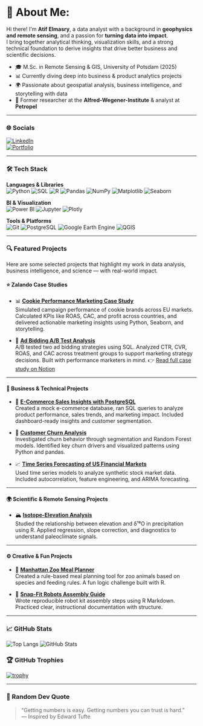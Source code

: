 # 👋 About Me:

Hi there! I'm **Atif Elmasry**, a data analyst with a background in **geophysics and remote sensing**, and a passion for **turning data into impact**.  
I bring together analytical thinking, visualization skills, and a strong technical foundation to derive insights that drive better business and scientific decisions.

- 🎓 M.Sc. in Remote Sensing & GIS, University of Potsdam (2025)
- 📊 Currently diving deep into business & product analytics projects
- 🌍 Passionate about geospatial analysis, business intelligence, and storytelling with data
- 💼 Former researcher at the **Alfred-Wegener-Institute** & analyst at **Petropel**

---

### 🌐 Socials

[![LinkedIn](https://img.shields.io/badge/LinkedIn-blue?logo=linkedin)](https://www.linkedin.com/in/tioatifelmasry/)  
[![Portfolio](https://img.shields.io/badge/-Portfolio-000000?style=for-the-badge&logo=notion&logoColor=white)](https://www.notion.so/Hey-there-I-am-Atif-1f3c40f7655e80d5b4f1dec9c016cadb)

---

### 🛠️ Tech Stack

**Languages & Libraries**  
![Python](https://img.shields.io/badge/-Python-3776AB?logo=python&logoColor=white)
![SQL](https://img.shields.io/badge/-SQL-003B57?logo=postgresql&logoColor=white)
![R](https://img.shields.io/badge/-R-276DC3?logo=r&logoColor=white)
![Pandas](https://img.shields.io/badge/-Pandas-150458?logo=pandas&logoColor=white)
![NumPy](https://img.shields.io/badge/-NumPy-013243?logo=numpy)
![Matplotlib](https://img.shields.io/badge/-Matplotlib-11557C?logo=matplotlib)
![Seaborn](https://img.shields.io/badge/-Seaborn-2E4053)

**BI & Visualization**  
![Power BI](https://img.shields.io/badge/-PowerBI-F2C811?logo=powerbi&logoColor=black)
![Jupyter](https://img.shields.io/badge/-Jupyter-F37626?logo=jupyter&logoColor=white)
![Plotly](https://img.shields.io/badge/-Plotly-3F4F75?logo=plotly)

**Tools & Platforms**  
![Git](https://img.shields.io/badge/-Git-F05032?logo=git&logoColor=white)
![PostgreSQL](https://img.shields.io/badge/-PostgreSQL-336791?logo=postgresql&logoColor=white)
![Google Earth Engine](https://img.shields.io/badge/-Google%20Earth%20Engine-34A853?logo=googleearth)
![QGIS](https://img.shields.io/badge/-QGIS-589632?logo=qgis)

---

### 🔍 Featured Projects

Here are some selected projects that highlight my work in data analysis, business intelligence, and science — with real-world impact.

#### ⭐ Zalando Case Studies

- 📊 **[Cookie Performance Marketing Case Study](https://github.com/AtifElmasry/cookie-performance-marketing-case-study)**  
  Simulated campaign performance of cookie brands across EU markets. Calculated KPIs like ROAS, CAC, and profit across countries, and delivered actionable marketing insights using Python, Seaborn, and storytelling.  

- 🧪 **[Ad Bidding A/B Test Analysis](https://github.com/AtifElmasry/ad-bidding-ab-test-zalando-case-study)**  
  A/B tested two ad bidding strategies using SQL. Analyzed CTR, CVR, ROAS, and CAC across treatment groups to support marketing strategy decisions. Built with performance marketers in mind.
  👉 [Read full case study on Notion](https://shard-rainforest-901.notion.site/AB-Performane-210c40f7655e80f79a58dfc6d9a2b1d9)

---

#### 🧠 Business & Technical Projects

- 🛒 **[E-Commerce Sales Insights with PostgreSQL](https://github.com/AtifElmasry/E-Commerce-Sales-Insights-with-PostgreSQL)**  
  Created a mock e-commerce database, ran SQL queries to analyze product performance, sales trends, and marketing impact. Included dashboard-ready insights and customer segmentation.

- 🔁 **[Customer Churn Analysis](https://github.com/AtifElmasry/customer_churn_data)**  
  Investigated churn behavior through segmentation and Random Forest models. Identified key churn drivers and visualized patterns using Python and pandas.

- 📈 **[Time Series Forecasting of US Financial Markets](https://github.com/AtifElmasry/Time-Series-Forecasting-and-Analysis-of-US-Financial-Markets)**  
  Used time series models to analyze synthetic stock market data. Included autocorrelation, feature engineering, and ARIMA forecasting.

---

#### 🌍 Scientific & Remote Sensing Projects

- 🏔️ **[Isotope-Elevation Analysis](https://github.com/AtifElmasry/isotope-elevation-analysis)**  
  Studied the relationship between elevation and δ¹⁸O in precipitation using R. Applied regression, slope correction, and diagnostics to understand paleoclimate signals.

---

#### ⚙️ Creative & Fun Projects

- 🐾 **[Manhattan Zoo Meal Planner](https://github.com/AtifElmasry/Manhattan-Zoo)**  
  Created a rule-based meal planning tool for zoo animals based on species and feeding rules. A fun logic challenge built with R.

- 🤖 **[Snap-Fit Robots Assembly Guide](https://github.com/AtifElmasry/snapfit-robots-assembly)**  
  Wrote reproducible robot kit assembly steps using R Markdown. Practiced clear, instructional documentation with structure.

---

### 📈 GitHub Stats

![Top Langs](https://github-readme-stats.vercel.app/api/top-langs/?username=AtifElmasry&layout=compact&theme=react)
![GitHub Stats](https://github-readme-stats.vercel.app/api?username=AtifElmasry&show_icons=true&theme=react)

### 🏆 GitHub Trophies

[![trophy](https://github-profile-trophy.vercel.app/?username=AtifElmasry&theme=darkhub&rank=AA,AB,B,C&margin-w=15)](https://github.com/ryo-ma/github-profile-trophy)

---

### 💬 Random Dev Quote

> “Getting numbers is easy. Getting numbers you can trust is hard.”  
> — Inspired by Edward Tufte
